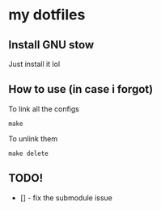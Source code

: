 # my dotfiles


## Install GNU stow

Just install it lol

## How to use (in case i forgot)

To link all the configs

```
make
```
To unlink them

```
make delete
```
## TODO!

- [] - fix the submodule issue 
